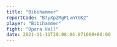 ```yaml
---
title: "Bibihammer"
reportCode: "B7yXpZMgPLvnYGK2"
player: "Bibihammer"
fight: "Opera Hall"
date: 2021-11-11T20:08:04.971000+00:00
---
```

